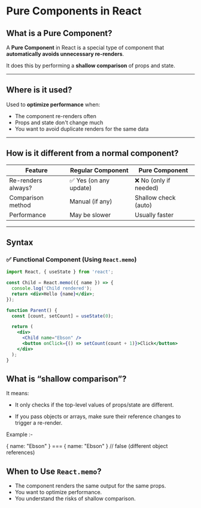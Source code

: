 # Pure Components in React

## What is a Pure Component?

A **Pure Component** in React is a special type of component that **automatically avoids unnecessary re-renders**.

It does this by performing a **shallow comparison** of props and state.

---

## Where is it used?

Used to **optimize performance** when:
- The component re-renders often
- Props and state don't change much
- You want to avoid duplicate renders for the same data

---

## How is it different from a normal component?

| Feature              | Regular Component       | Pure Component         |
|----------------------|--------------------------|-------------------------|
| Re-renders always?   | ✅ Yes (on any update)    | ❌ No (only if needed)  |
| Comparison method    | Manual (if any)          | Shallow check (auto)   |
| Performance          | May be slower            | Usually faster          |

---

## Syntax

### ✅ Functional Component (Using `React.memo`)

```jsx
import React, { useState } from 'react';

const Child = React.memo(({ name }) => {
  console.log('Child rendered');
  return <div>Hello {name}</div>;
});

function Parent() {
  const [count, setCount] = useState(0);

  return (
    <div>
      <Child name="Ebson" />
      <button onClick={() => setCount(count + 1)}>Click</button>
    </div>
  );
}


```
## What is “shallow comparison”?
It means:

- It only checks if the top-level values of props/state are different.

- If you pass objects or arrays, make sure their reference changes to trigger a re-render.

Example :-

{ name: "Ebson" } === { name: "Ebson" } // false (different object references)

## When to Use `React.memo`?

- The component renders the same output for the same props.
- You want to optimize performance.
- You understand the risks of shallow comparison.

